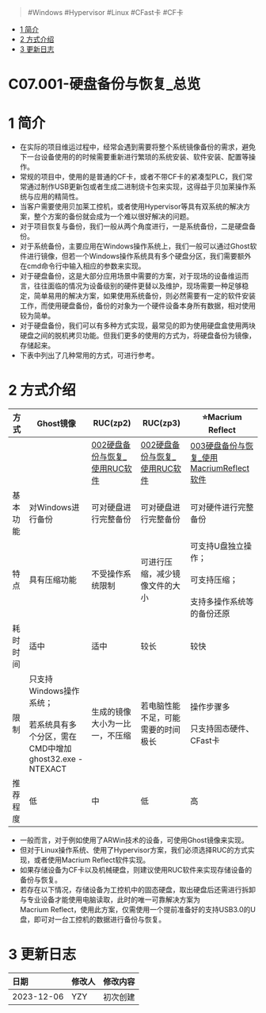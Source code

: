 > #Windows #Hypervisor #Linux #CFast卡 #CF卡

- [1 简介](#1%20%E7%AE%80%E4%BB%8B)
- [2 方式介绍](#2%20%E6%96%B9%E5%BC%8F%E4%BB%8B%E7%BB%8D)
- [3 更新日志](#3%20%E6%9B%B4%E6%96%B0%E6%97%A5%E5%BF%97)

# C07.001-硬盘备份与恢复_总览

# 1 简介

- 在实际的项目维运过程中，经常会遇到需要将整个系统镜像备份的需求，避免下一台设备使用的的时候需要重新进行繁琐的系统安装、软件安装、配置等操作。
- 常规的项目中，使用的是普通的CF卡，或者不带CF卡的紧凑型PLC，我们常常通过制作USB更新包或者生成二进制烧卡包来实现，这得益于贝加莱操作系统与应用的精简性。
- 当客户需要使用贝加莱工控机，或者使用Hypervisor等具有双系统的解决方案，整个方案的备份就会成为一个难以很好解决的问题。
- 对于项目恢复与备份，我们一般从两个角度进行，一是系统备份，二是硬盘备份。
- 对于系统备份，主要应用在Windows操作系统上，我们一般可以通过Ghost软件进行镜像，但若一个Windows操作系统具有多个硬盘分区，我们需要额外在cmd命令行中输入相应的参数来实现。
- 对于硬盘备份，这是大部分应用场景中需要的方案，对于现场的设备维运而言，往往面临的情况为设备级别的硬件更替以及维护，现场需要一种足够稳定，简单易用的解决方案，如果使用系统备份，则必然需要有一定的软件安装工作，而使用硬盘备份，备份的对象为一个硬件设备本身所有数据，相对使用较为简单。
- 对于硬盘备份，我们可以有多种方式实现，最常见的即为使用硬盘盒使用两块硬盘之间的脱机拷贝功能。但我们更多的使用的方式为，将硬盘备份为镜像，存储起来。
- 下表中列出了几种常用的方式，可进行参考。

# 2 方式介绍

| 方式 | Ghost镜像 | RUC(zp2) | RUC(zp3) | ⭐Macrium Reflect |
| ---- | ---- | ---- | ---- | ---- |
|  |  | [002硬盘备份与恢复_使用RUC软件](002硬盘备份与恢复_使用RUC软件.md) | [002硬盘备份与恢复_使用RUC软件](002硬盘备份与恢复_使用RUC软件.md) | [003硬盘备份与恢复_使用MacriumReflect软件](003硬盘备份与恢复_使用MacriumReflect软件.md) |
| 基本功能 | 对Windows进行备份 | 可对硬盘进行完整备份 | 可对硬盘进行完整备份 | 可对硬件进行完整备份 |
| 特点 | 具有压缩功能 | 不受操作系统限制 | 可进行压缩，减少镜像文件的大小 | 可支持U盘独立操作；<br><br>可支持压缩；<br><br>支持多操作系统等的备份还原 |
| 耗时时间 | 适中 | 适中 | 较长 | 较快 |
| 限制 | 只支持Windows操作系统；<br><br>若系统具有多个分区，需在CMD中增加ghost32.exe -NTEXACT | 生成的镜像大小为一比一，不压缩 | 若电脑性能不足，可能需要的时间极长 | 操作步骤多<br><br>只支持固态硬件、CFast卡 |
| 推荐程度 | 低 | 中 | 低 | 高 |

- 一般而言，对于例如使用了ARWin技术的设备，可使用Ghost镜像来实现。
- 但对于Linux操作系统、使用了Hypervisor方案，我们必须选择RUC的方式实现，或者使用Macrium Reflect软件实现。
- 如果存储设备为CF卡以及机械硬盘，则建议使用RUC软件来实现存储设备的备份与恢复。
- 若存在以下情况，存储设备为工控机中的固态硬盘，取出硬盘后还需进行拆卸与专业设备才能使用电脑读取，此时的唯一可靠解决方案为Macrium Reflect，使用此方案，仅需使用一个提前准备好的支持USB3.0的U盘，即可对一台工控机的数据进行备份与恢复。

# 3 更新日志

| 日期         | 修改人 | 修改内容 |
| :--------- | :-- | :--- |
| 2023-12-06 | YZY | 初次创建 |
